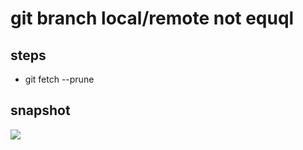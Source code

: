 # git branch local/remote not equql

## steps
- git fetch --prune

## snapshot
<img src="https://tva1.sinaimg.cn/large/007S8ZIlgy1gimsf0pav3j30xw0mogqe.jpg" />
